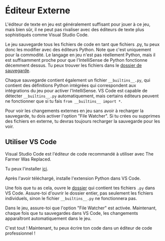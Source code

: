 # Éditeur Externe
L'éditeur de texte en jeu est généralement suffisant pour jouer à ce jeu, mais bien sûr, il ne peut pas rivaliser avec des éditeurs de texte plus sophistiqués comme Visual Studio Code.

Le jeu sauvegarde tous les fichiers de code en tant que fichiers .py, tu peux donc les modifier avec des éditeurs Python.
Note que c'est uniquement pour la commodité. Le langage en jeu n'est pas réellement Python, mais il est suffisamment proche pour que l'IntelliSense de Python fonctionne décemment dessus.
Tu peux trouver les fichiers dans le [dossier de sauvegarde](persistent_data_path/Saves).

Chaque sauvegarde contient également un fichier `__builtins__.py`, qui contient des définitions Python intégrées qui correspondent aux intégrations du jeu pour activer l'IntelliSense.
VS Code est capable de détecter `__builtins__.py` automatiquement, mais certains éditeurs peuvent ne fonctionner que si tu fais `from __builtins__ import *`.

Pour voir les changements externes en jeu sans avoir à recharger la sauvegarde, tu dois activer l'option "File Watcher". Si tu crées ou supprimes des fichiers en externe, tu devras toujours recharger la sauvegarde pour les voir.

## Utiliser VS Code
Visual Studio Code est l'éditeur de code recommandé à utiliser avec The Farmer Was Replaced.

Tu peux l'installer [ici](https://code.visualstudio.com/download).

Après l'avoir téléchargé, installe l'extension Python dans VS Code.

Une fois que tu as cela, ouvre le [dossier](persistent_data_path/Saves) qui contient tes fichiers `.py` dans VS Code. Assure-toi d'ouvrir le dossier entier, pas seulement les fichiers individuels, sinon le fichier `__builtins__.py` ne fonctionnera pas.

Dans le jeu, assure-toi que l'option "File Watcher" est activée. Maintenant, chaque fois que tu sauvegardes dans VS Code, les changements apparaîtront automatiquement dans le jeu.

C'est tout ! Maintenant, tu peux écrire ton code dans un éditeur de code professionnel !